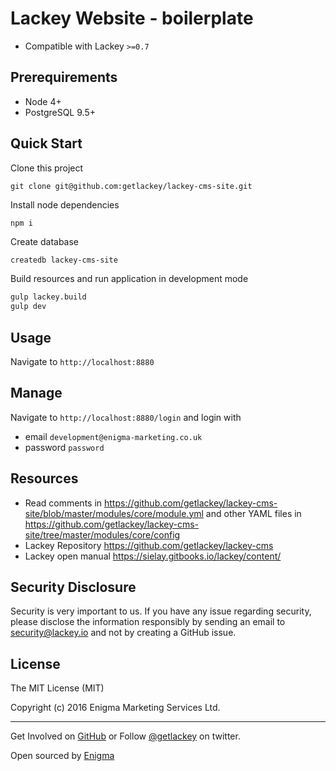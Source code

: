 # Lackey Website - boilerplate

 * Compatible with Lackey `>=0.7`

## Prerequirements

 * Node 4+
 * PostgreSQL 9.5+

## Quick Start

Clone this project

```
git clone git@github.com:getlackey/lackey-cms-site.git
```

Install node dependencies

```
npm i
```

Create database

```sh
createdb lackey-cms-site
```

Build resources and run application in development mode

```sh
gulp lackey.build
gulp dev
```

## Usage

Navigate to `http://localhost:8880`

## Manage

Navigate to `http://localhost:8880/login` and login with

 * email `development@enigma-marketing.co.uk`
 * password `password`

## Resources

 * Read comments in https://github.com/getlackey/lackey-cms-site/blob/master/modules/core/module.yml and other YAML files in https://github.com/getlackey/lackey-cms-site/tree/master/modules/core/config
 * Lackey Repository https://github.com/getlackey/lackey-cms
 * Lackey open manual https://sielay.gitbooks.io/lackey/content/

## Security Disclosure

Security is very important to us. If you have any issue regarding security, please disclose the information responsibly by sending an email to security@lackey.io and not by creating a GitHub issue.

## License

The MIT License (MIT)

Copyright (c) 2016 Enigma Marketing Services Ltd.

---

Get Involved on [GitHub](https://github.com/getlackey) or Follow [@getlackey](https://twitter.com/GetLackey) on twitter.

Open sourced by [Enigma](https://enigma-marketing.co.uk)
